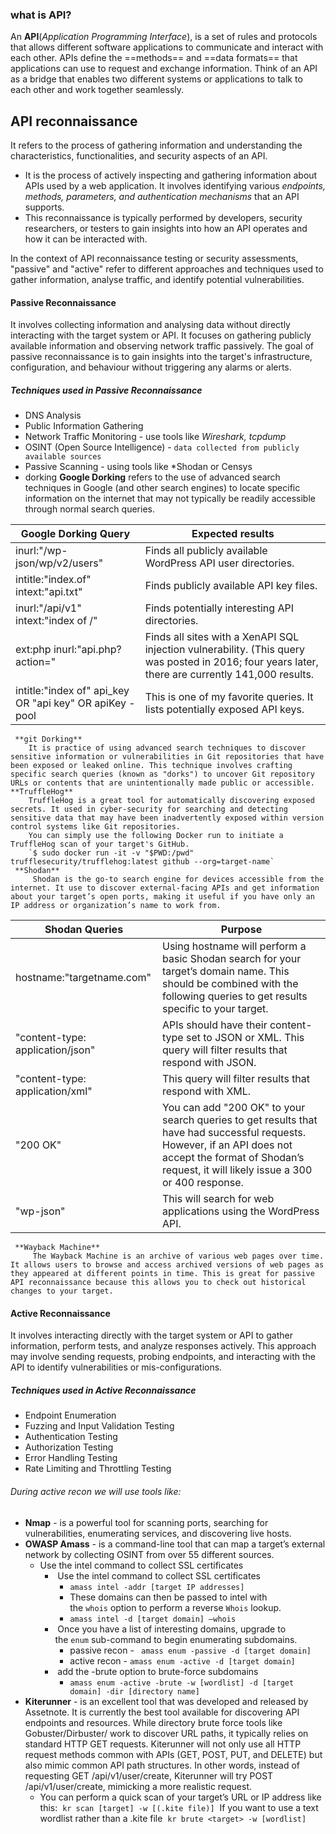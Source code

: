 ### what is API?
An **API**(*Application Programming Interface*), is a set of rules and protocols that allows different software applications to communicate and interact with each other. APIs define the ==methods== and ==data formats== that applications can use to request and exchange information. Think of an API as a bridge that enables two different systems or applications to talk to each other and work together seamlessly.

## API reconnaissance
It refers to the process of gathering information and understanding the characteristics, functionalities, and security aspects of an API.
- It is the process of actively inspecting and gathering information about APIs used by a web application. It involves identifying various *endpoints, methods, parameters, and authentication mechanisms* that an API supports.
-  This reconnaissance is typically performed by developers, security researchers, or testers to gain insights into how an API operates and how it can be interacted with.


In the context of API reconnaissance testing or security assessments, "passive" and "active" refer to different approaches and techniques used to gather information, analyse traffic, and identify potential vulnerabilities.
#### Passive Reconnaissance
It involves collecting information and analysing data without directly interacting with the target system or API. It focuses on gathering publicly available information and observing network traffic passively. The goal of passive reconnaissance is to gain insights into the target's infrastructure, configuration, and behaviour without triggering any alarms or alerts.
##### Techniques used in Passive Reconnaissance
- DNS Analysis
- Public Information Gathering
- Network Traffic Monitoring - use tools like *Wireshark, tcpdump*
- OSINT (Open Source Intelligence) - `data collected from publicly available sources`
- Passive Scanning - using tools like *Shodan or Censys
- dorking
	**Google Dorking**
	 refers to the use of advanced search techniques in Google (and other search engines) to locate specific information on the internet that may not typically be readily accessible through normal search queries.

| **Google Dorking Query**                                | **Expected results**                                                                                                                              |
| ------------------------------------------------------- | ------------------------------------------------------------------------------------------------------------------------------------------------- |
| inurl:"/wp-json/wp/v2/users"                            | Finds all publicly available WordPress API user directories.                                                                                      |
| intitle:"index.of" intext:"api.txt"                     | Finds publicly available API key files.                                                                                                           |
| inurl:"/api/v1" intext:"index of /"                     | Finds potentially interesting API directories.                                                                                                    |
| ext:php inurl:"api.php?action="                         | Finds all sites with a XenAPI SQL injection vulnerability. (This query was posted in 2016; four years later, there are currently 141,000 results. |
| intitle:"index of" api_key OR "api key" OR apiKey -pool | This is one of my favorite queries. It lists potentially exposed API keys.                                                                        |
	 **git Dorking**
		It is practice of using advanced search techniques to discover sensitive information or vulnerabilities in Git repositories that have been exposed or leaked online. This technique involves crafting specific search queries (known as "dorks") to uncover Git repository URLs or contents that are unintentionally made public or accessible.
	**TruffleHog**
		TruffleHog is a great tool for automatically discovering exposed secrets. It used in cyber-security for searching and detecting sensitive data that may have been inadvertently exposed within version control systems like Git repositories. 
		You can simply use the following Docker run to initiate a TruffleHog scan of your target's GitHub.
		`$ sudo docker run -it -v "$PWD:/pwd" trufflesecurity/trufflehog:latest github --org=target-name`
	 **Shodan**
		 Shodan is the go-to search engine for devices accessible from the internet. It use to discover external-facing APIs and get information about your target’s open ports, making it useful if you have only an IP address or organization’s name to work from.

| **Shodan Queries**               | **Purpose**                                                                                                                                                                                                  |
| -------------------------------- | ------------------------------------------------------------------------------------------------------------------------------------------------------------------------------------------------------------ |
| hostname:"targetname.com"        | Using hostname will perform a basic Shodan search for your target’s domain name. This should be combined with the following queries to get results specific to your target.                                  |
| "content-type: application/json" | APIs should have their content-type set to JSON or XML. This query will filter results that respond with JSON.                                                                                               |
| "content-type: application/xml"  | This query will filter results that respond with XML.                                                                                                                                                        |
| "200 OK"                         | You can add "200 OK" to your search queries to get results that have had successful requests. However, if an API does not accept the format of Shodan’s request, it will likely issue a 300 or 400 response. |
| "wp-json"                        | This will search for web applications using the WordPress API.                                                                                                                                               |
	 **Wayback Machine**
		 The Wayback Machine is an archive of various web pages over time. It allows users to browse and access archived versions of web pages as they appeared at different points in time. This is great for passive API reconnaissance because this allows you to check out historical changes to your target.
#### Active Reconnaissance
It involves interacting directly with the target system or API to gather information, perform tests, and analyze responses actively. This approach may involve sending requests, probing endpoints, and interacting with the API to identify vulnerabilities or mis-configurations.
##### Techniques used in Active Reconnaissance
- Endpoint Enumeration
- Fuzzing and Input Validation Testing
- Authentication Testing
- Authorization Testing
- Error Handling Testing
- Rate Limiting and Throttling Testing

###### During active recon we will use tools like:
- **Nmap** - is a powerful tool for scanning ports, searching for vulnerabilities, enumerating services, and discovering live hosts.
- **OWASP Amass** - is a command-line tool that can map a target’s external network by collecting OSINT from over 55 different sources.
	- Use the intel command to collect SSL certificates
		-  Use the intel command to collect SSL certificates
			- `amass intel -addr [target IP addresses]`
			- These domains can then be passed to intel with the `whois` option to perform a reverse `Whois` lookup.
			- `amass intel -d [target domain] –whois`
		-  Once you have a list of interesting domains, upgrade to the `enum` sub-command to begin enumerating subdomains.
			- passive recon - ` amass enum -passive -d [target domain]`
			- active recon - `amass enum -active -d [target domain]`
		-  add the -brute option to brute-force subdomains
			- `amass enum -active -brute -w [wordlist] -d [target domain] -dir [directory name]`
- **Kiterunner** - is an excellent tool that was developed and released by Assetnote. It is currently the best tool available for discovering API endpoints and resources. While directory brute force tools like Gobuster/Dirbuster/ work to discover URL paths, it typically relies on standard HTTP GET requests. Kiterunner will not only use all HTTP request methods common with APIs (GET, POST, PUT, and DELETE) but also mimic common API path structures. In other words, instead of requesting GET /api/v1/user/create, Kiterunner will try POST /api/v1/user/create, mimicking a more realistic request.
	- You can perform a quick scan of your target’s URL or IP address like this:
		 `kr scan [target] -w [(.kite file)]`
		 If you want to use a text wordlist rather than a .kite file
			 `kr brute <target> -w [wordlist]`
			 
		 

